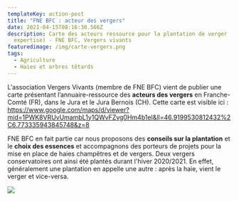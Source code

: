 ```yaml
---
templateKey: action-post
title: "FNE BFC : acteur des vergers"
date: 2021-04-15T08:16:30.566Z
description: Carte des acteurs ressource pour la plantation de verger (conseils,
  expertise) - FNE BFC, Vergers vivants
featuredimage: /img/carte-vergers.png
tags:
  - Agriculture
  - Haies et arbres têtards
---
```

L'association Vergers Vivants (membre de FNE BFC) vient de publier une carte présentant l’annuaire-ressource des **acteurs des vergers** en Franche-Comté (FR), dans le Jura et le Jura Bernois (CH). Cette carte est visible ici : <https://www.google.com/maps/d/viewer?mid=1PWK8VRUvUmambL1y1QWvFZvg0Hm4b1eI&ll=46.9199530812432%2C6.773335943845748&z=8>

FNE BFC en fait partie car nous proposons des **conseils sur la plantation** et le **choix des essences** et accompagnons des porteurs de projets pour la mise en place de haies champêtres et de vergers. Deux vergers conservatoires ont ainsi été plantés durant l'hiver 2020/2021. En effet, généralement une plantation en appelle une autre : après la haie, vient le verger et vice-versa.

![](/img/img-0359.jpg?nf_resize=fit&w=400?nf_resize=fit&w=200#img-center)